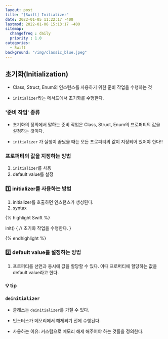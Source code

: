 ```yaml
---
layout: post
title: "[Swift] Initializer"
date: 2022-01-05 11:22:17 -400
lastmod: 2022-01-06 15:13:17 -400
sitemap:
  changefreq : daily
  priority : 1.0
categories:
  - Swift 
background: "/img/classic_blue.jpeg"
---
```


## 초기화(Initialization)
- Class, Struct, Enum의 인스턴스를 사용하기 위한 준비 작업을 수행하는 것

- `initializer`라는 메서드에서 초기화를 수행한다.

### '준비 작업' 종류
- 초기화의 정의에서 말하는 준비 작업은 Class, Struct, Enum의 프로퍼티의 값을 설정하는 것이다.

- `initializer` 가 실행이 끝났을 때는 모든 프로퍼티의 값이 지정되어 있어야 한다‼️

### 프로퍼티의 값을 지정하는 방법 
1. `initializer`를 사용
2. default value를 설정

### 1️⃣ initializer를 사용하는 방법
1. initializer를 호출하면 인스턴스가 생성된다. 
2. syntax

{% highlight Swift %}

init() {
  // 초기화 작업을 수행한다.
}

{% endhighlight %}

### 2️⃣ default value를 설정하는 방법
1. 프로퍼티를 선언과 동시에 값을 할당할 수 있다. 이때 프로퍼티에 할당하는 값을 default value라고 한다.

### 💡 tip




### `deinitializer`
- 클래스는 `deinitializer`를 가질 수 있다.

- 인스터스가 메모리에서 해제되기 전에 수행된다.

- 사용하는 이유: 커스텀으로 메모리 해제 해주어야 하는 것들을 정의한다.

<br/>

###    